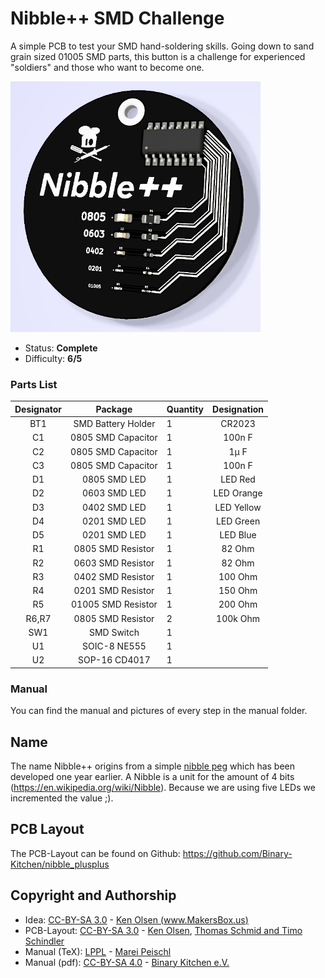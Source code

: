 # Nibble++ SMD Challenge
A simple PCB to test your SMD hand-soldering skills. Going down to sand grain sized 01005 SMD parts, this button is a challenge for experienced "soldiers" and those who want to become one.

<img src="manual/images/front-generated.png" width=400px alt="Nibble++">

- Status: **Complete**
- Difficulty: **6/5**

### Parts List

| Designator |       Package      | Quantity |   Designation   |
|:----------:|:------------------:|----------|:---------------:|
| BT1        | SMD Battery Holder | 1        | CR2023          |
| C1         | 0805 SMD Capacitor | 1        | 100n F          |
| C2         | 0805 SMD Capacitor | 1        | 1µ F            |
| C3         | 0805 SMD Capacitor | 1        | 100n F          |
| D1         | 0805 SMD LED       | 1        | LED Red         |
| D2         | 0603 SMD LED       | 1        | LED Orange      |
| D3         | 0402 SMD LED       | 1        | LED Yellow      |
| D4         | 0201 SMD LED       | 1        | LED Green       |
| D5         | 0201 SMD LED       | 1        | LED Blue        |
| R1         | 0805 SMD Resistor  | 1        | 82 Ohm          |
| R2         | 0603 SMD Resistor  | 1        | 82 Ohm          |
| R3         | 0402  SMD Resistor | 1        | 100 Ohm         |
| R4         | 0201 SMD Resistor  | 1        | 150 Ohm         |
| R5         | 01005 SMD Resistor | 1        | 200 Ohm         |
| R6,R7      | 0805 SMD Resistor  | 2        | 100k Ohm        |
| SW1        | SMD Switch         | 1        |                 |
| U1         | SOIC-8 NE555       | 1        |                 |
| U2         | SOP-16 CD4017      | 1        |                 |

### Manual
You can find the manual and pictures of every step in the manual folder.

## Name
The name Nibble++ origins from a simple [nibble peg](https://github.com/Binary-Kitchen/SolderingTutorial/tree/master/NibblePegDIP) which has been developed one year earlier. A Nibble is a unit for the amount of 4 bits (https://en.wikipedia.org/wiki/Nibble). Because we are using five LEDs we incremented the value ;).

## PCB Layout
The PCB-Layout can be found on Github: https://github.com/Binary-Kitchen/nibble_plusplus

## Copyright and Authorship
- Idea: [CC-BY-SA 3.0](https://creativecommons.org/licenses/by-sa/3.0/) - [Ken Olsen (www.MakersBox.us)](https://github.com/aspro648/KiCad/tree/master/projects/Attiny/Attiny85Challenge)
- PCB-Layout: [CC-BY-SA 3.0](https://creativecommons.org/licenses/by-sa/3.0/) - [Ken Olsen](http://www.MakersBox.us), [Thomas Schmid and Timo Schindler](https://www.binary-kitchen.de)
- Manual (TeX): [LPPL](https://www.latex-project.org/lppl.txt) - [Marei Peischl](https://peitex.de)
- Manual (pdf): [CC-BY-SA 4.0](https://creativecommons.org/licenses/by-sa/4.0/) - [Binary Kitchen e.V.](https://www.binary-kitchen.de)
